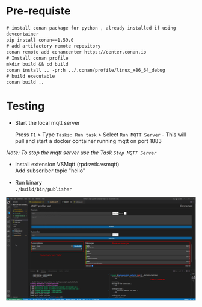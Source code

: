# Pre-requiste

```shell
# install conan package for python , already installed if using devcontainer
pip install conan==1.59.0
# add artifactory remote repository
conan remote add conancenter https://center.conan.io
# Install conan profile
mkdir build && cd build
conan install .. -pr:h ../.conan/profile/linux_x86_64_debug
# build executable
conan build ..

```

# Testing

- Start the local mqtt server

    Press `F1` > Type `Tasks: Run task` > Select `Run MQTT Server` - This will pull and start a docker container running mqtt on port 1883

*Note: To stop the mqtt server use the Task `Stop MQTT Server`*

- Install extension VSMqtt (rpdswtk.vsmqtt)  
  Add subscriber topic "hello"

- Run binary  
    ```./build/bin/publisher```

![Output](docs/Output.png)